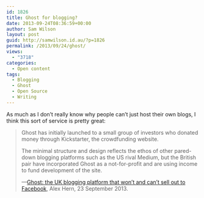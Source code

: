 ```yaml
---
id: 1826
title: Ghost for blogging?
date: 2013-09-24T08:36:59+00:00
author: Sam Wilson
layout: post
guid: http://samwilson.id.au/?p=1826
permalink: /2013/09/24/ghost/
views:
  - "3718"
categories:
  - Open content
tags:
  - Blogging
  - Ghost
  - Open Source
  - Writing
---
```

As much as I don’t really know why people can’t just host their own blogs, I think this sort of service is pretty great:

<blockquote cite="http://www.theguardian.com/technology/2013/sep/23/ghost-uk-blogging-platform-facebook">
  <p>
    Ghost has initially launched to a small group of investors who donated money through Kickstarter, the crowdfunding website.
  </p>
  
  <p>
    The minimal structure and design reflects the ethos of other pared-down blogging platforms such as the US rival Medium, but the British pair have incorporated Ghost as a not-for-profit and are using income to fund development of the site.
  </p>
  
  <p>
    —<a href="http://www.theguardian.com/technology/2013/sep/23/ghost-uk-blogging-platform-facebook">Ghost: the UK blogging platform that won’t and can’t sell out to Facebook</a>, Alex Hern, 23 September 2013.
  </p>
</blockquote>